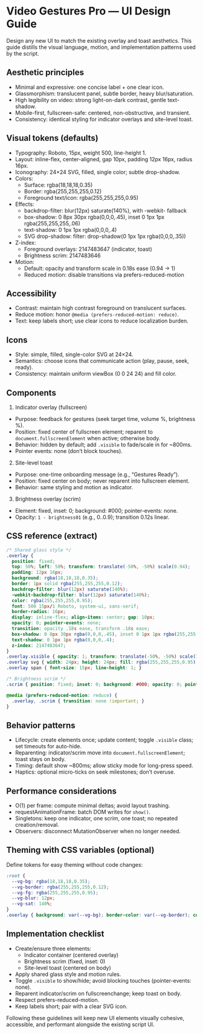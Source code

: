 # Video Gestures Pro — UI Design Guide

Design any new UI to match the existing overlay and toast aesthetics. This guide distills the visual language, motion, and implementation patterns used by the script.

## Aesthetic principles

- Minimal and expressive: one concise label + one clear icon.
- Glassmorphism: translucent panel, subtle border, heavy blur/saturation.
- High legibility on video: strong light-on-dark contrast, gentle text-shadow.
- Mobile-first, fullscreen-safe: centered, non-obstructive, and transient.
- Consistency: identical styling for indicator overlays and site-level toast.

## Visual tokens (defaults)

- Typography: Roboto, 15px, weight 500, line-height 1.
- Layout: inline-flex, center-aligned, gap 10px, padding 12px 16px, radius 16px.
- Iconography: 24×24 SVG, filled, single color; subtle drop-shadow.
- Colors:
  - Surface: rgba(18,18,18,0.35)
  - Border: rgba(255,255,255,0.12)
  - Foreground text/icon: rgba(255,255,255,0.95)
- Effects:
  - backdrop-filter: blur(12px) saturate(140%), with -webkit- fallback
  - box-shadow: 0 8px 30px rgba(0,0,0,.45), inset 0 1px 1px rgba(255,255,255,.06)
  - text-shadow: 0 1px 1px rgba(0,0,0,.4)
  - SVG drop-shadow: filter: drop-shadow(0 1px 1px rgba(0,0,0,.35))
- Z-index:
  - Foreground overlays: 2147483647 (indicator, toast)
  - Brightness scrim: 2147483646
- Motion:
  - Default: opacity and transform scale in 0.18s ease (0.94 → 1)
  - Reduced motion: disable transitions via prefers-reduced-motion

## Accessibility

- Contrast: maintain high contrast foreground on translucent surfaces.
- Reduce motion: honor `@media (prefers-reduced-motion: reduce)`.
- Text: keep labels short; use clear icons to reduce localization burden.

## Icons

- Style: simple, filled, single-color SVG at 24×24.
- Semantics: choose icons that communicate action (play, pause, seek, ready).
- Consistency: maintain uniform viewBox (0 0 24 24) and fill color.

## Components

1) Indicator overlay (fullscreen)
- Purpose: feedback for gestures (seek target time, volume %, brightness %).
- Position: fixed center of fullscreen element; reparent to `document.fullscreenElement` when active; otherwise body.
- Behavior: hidden by default; add `.visible` to fade/scale in for ~800ms.
- Pointer events: none (don’t block touches).

2) Site-level toast
- Purpose: one-time onboarding message (e.g., “Gestures Ready”).
- Position: fixed center on body; never reparent into fullscreen element.
- Behavior: same styling and motion as indicator.

3) Brightness overlay (scrim)
- Element: fixed, inset: 0; background: #000; pointer-events: none.
- Opacity: `1 - brightness01` (e.g., 0..0.9); transition 0.12s linear.

## CSS reference (extract)

```css
/* Shared glass style */
.overlay {
  position: fixed;
  top: 50%; left: 50%; transform: translate(-50%, -50%) scale(0.94);
  padding: 12px 16px;
  background: rgba(18,18,18,0.35);
  border: 1px solid rgba(255,255,255,0.12);
  backdrop-filter: blur(12px) saturate(140%);
  -webkit-backdrop-filter: blur(12px) saturate(140%);
  color: rgba(255,255,255,0.95);
  font: 500 15px/1 Roboto, system-ui, sans-serif;
  border-radius: 16px;
  display: inline-flex; align-items: center; gap: 10px;
  opacity: 0; pointer-events: none;
  transition: opacity .18s ease, transform .18s ease;
  box-shadow: 0 8px 30px rgba(0,0,0,.45), inset 0 1px 1px rgba(255,255,255,.06);
  text-shadow: 0 1px 1px rgba(0,0,0,.4);
  z-index: 2147483647;
}
.overlay.visible { opacity: 1; transform: translate(-50%, -50%) scale(1); }
.overlay svg { width: 24px; height: 24px; fill: rgba(255,255,255,0.95); filter: drop-shadow(0 1px 1px rgba(0,0,0,.35)); }
.overlay span { font-size: 15px; line-height: 1; }

/* Brightness scrim */
.scrim { position: fixed; inset: 0; background: #000; opacity: 0; pointer-events: none; z-index: 2147483646; transition: opacity .12s linear; }

@media (prefers-reduced-motion: reduce) {
  .overlay, .scrim { transition: none !important; }
}
```

## Behavior patterns

- Lifecycle: create elements once; update content; toggle `.visible` class; set timeouts for auto-hide.
- Reparenting: indicator/scrim move into `document.fullscreenElement`; toast stays on body.
- Timing: default show ~800ms; allow sticky mode for long-press speed.
- Haptics: optional micro-ticks on seek milestones; don’t overuse.

## Performance considerations

- O(1) per frame: compute minimal deltas; avoid layout trashing.
- requestAnimationFrame: batch DOM writes for `show()`.
- Singletons: keep one indicator, one scrim, one toast; no repeated creation/removal.
- Observers: disconnect MutationObserver when no longer needed.

## Theming with CSS variables (optional)

Define tokens for easy theming without code changes:

```css
:root {
  --vg-bg: rgba(18,18,18,0.35);
  --vg-border: rgba(255,255,255,0.12);
  --vg-fg: rgba(255,255,255,0.95);
  --vg-blur: 12px;
  --vg-sat: 140%;
}
.overlay { background: var(--vg-bg); border-color: var(--vg-border); color: var(--vg-fg); backdrop-filter: blur(var(--vg-blur)) saturate(var(--vg-sat)); -webkit-backdrop-filter: blur(var(--vg-blur)) saturate(var(--vg-sat)); }
```

## Implementation checklist

- Create/ensure three elements:
  - Indicator container (centered overlay)
  - Brightness scrim (fixed, inset: 0)
  - Site-level toast (centered on body)
- Apply shared glass style and motion rules.
- Toggle `.visible` to show/hide; avoid blocking touches (pointer-events: none).
- Reparent indicator/scrim on fullscreenchange; keep toast on body.
- Respect prefers-reduced-motion.
- Keep labels short; pair with a clear SVG icon.

Following these guidelines will keep new UI elements visually cohesive, accessible, and performant alongside the existing script UI.
